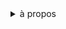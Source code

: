 
<details markdown="1">
  <summary>à propos</summary>
  <div markdown="1">

  # Archives des Ateliers web

  Espace de publication des projets de _web design_ et de _creative coding_ des étudiant·es de l’École supérieure d’art et de design des Pyrénées.
  
  Cet espace est rendu fonctionnel par un programme développé par [Erwan Demay](https://github.com/ErwanDemay) et [Julien Bidoret](https://github.com/jbidoret), diffusé sous licence AGPL3.0 : [github.com/esadpyrenees/archiver](https://github.com/esadpyrenees/archiver). Il utilise les librairies [Parsedown](https://github.com/erusev/parsedown), [ParsedownExtra](https://github.com/erusev/parsedown-extra) et [ParsedownExtraPlugin](https://github.com/taufik-nurrohman/parsedown-extra-plugin/).

  </div>
</details>
